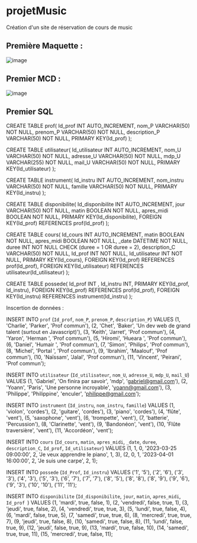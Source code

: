 # projetMusic
Création d'un site de réservation de cours de music

## Première Maquette :

![image](https://user-images.githubusercontent.com/82157014/206127800-bcda31d2-5794-4725-a68f-44ab0f41b996.png)

## Premier MCD :

  ![image](https://user-images.githubusercontent.com/82157014/206128912-7b1f4d49-dd7c-4b6a-b516-af567dae6ec8.png)
  
## Premier SQL
CREATE TABLE prof(
   Id_prof INT AUTO_INCREMENT,
   nom_P VARCHAR(50) NOT NULL,
   prenom_P VARCHAR(50) NOT NULL,
   description_P VARCHAR(50) NOT NULL,
   PRIMARY KEY(Id_prof)
);

CREATE TABLE utilisateur(
   Id_utilisateur INT AUTO_INCREMENT,
   nom_U VARCHAR(50) NOT NULL,
   adresse_U VARCHAR(50) NOT NULL,
   mdp_U VARCHAR(255) NOT NULL,
   mail_U VARCHAR(50) NOT NULL,
   PRIMARY KEY(Id_utilisateur)
);

CREATE TABLE instrument(
   Id_instru INT AUTO_INCREMENT,
   nom_instru VARCHAR(50) NOT NULL,
   famille VARCHAR(50) NOT NULL,
   PRIMARY KEY(Id_instru)
);

CREATE TABLE disponibilite(
   Id_disponibilite INT AUTO_INCREMENT,
   jour VARCHAR(50) NOT NULL,
   matin BOOLEAN NOT NULL,
   apres_midi BOOLEAN NOT NULL,
   PRIMARY KEY(Id_disponibilite),
   FOREIGN KEY(Id_prof) REFERENCES prof(Id_prof)
);

CREATE TABLE cours(
   Id_cours INT AUTO_INCREMENT,
   matin BOOLEAN NOT NULL,
   apres_midi BOOLEAN NOT NULL,
   _date DATETIME NOT NULL,
   duree INT NOT NULL CHECK (duree = 1 OR duree = 2),
   description_C VARCHAR(50) NOT NULL,
   Id_prof INT NOT NULL,
   Id_utilisateur INT NOT NULL,
   PRIMARY KEY(Id_cours),
   FOREIGN KEY(Id_prof) REFERENCES prof(Id_prof),
   FOREIGN KEY(Id_utilisateur) REFERENCES utilisateur(Id_utilisateur)
);

CREATE TABLE possede(
   Id_prof INT ,
   Id_instru INT,
   PRIMARY KEY(Id_prof, Id_instru),
   FOREIGN KEY(Id_prof) REFERENCES prof(Id_prof),
   FOREIGN KEY(Id_instru) REFERENCES instrument(Id_instru)
);

Inscertion de données :

INSERT INTO `prof` (`Id_prof`, `nom_P`, `prenom_P`, `description_P`) VALUES
(1, 'Charlie', 'Parker', 'Prof commun'),
(2, 'Chet', 'Baker', 'Un dev web de grand talent (surtout en Javascript)'),
(3, 'Keith', 'Jarret', 'Prof commun'),
(4, 'Yaron', 'Herman ', 'Prof commun'),
(5, 'Hiromi', 'Hueara ', 'Prof commun'),
(6, 'Daniel', 'Humair ', 'Prof commun'),
(7, 'Simon', 'Philips', 'Prof commun'),
(8, 'Michel', 'Portal ', 'Prof commun'),
(9, 'Ibrahim', 'Maalouf', 'Prof commun'),
(10, 'Naïssam', 'Jalal', 'Prof commun'),
(11, 'Vincent', 'Peirani', 'Prof commun');

INSERT INTO `utilisateur` (`Id_utilisateur`, `nom_U`, `adresse_U`, `mdp_U`, `mail_U`) VALUES
(1, 'Gabriel', 'On finira par savoir', 'mdp', 'gabriel@gmail.com'),
(2, 'Yoann', 'Paris', 'Une personne incroyable', 'yoann@gmail.com'),
(3, 'Philippe', 'Philippine', 'enculer', 'philippe@gmail.com');

INSERT INTO `instrument` (`Id_instru`, `nom_instru`, `famille`) VALUES
(1, 'violon', 'cordes'),
(2, 'guitare', 'cordes'),
(3, 'piano', 'cordes'),
(4, 'flûte', 'vent'),
(5, 'saxophone', 'vent'),
(6, 'trompette', 'vent'),
(7, 'batterie', 'Percussion'),
(8, 'Clarinette', 'vent'),
(9, 'Bandonéon', 'vent'),
(10, 'Flûte traversière', 'vent'),
(11, 'Accordéon', 'vent');

INSERT INTO `cours` (`Id_cours`, `matin`, `apres_midi`, `_date`, `duree`, `description_C`, `Id_prof`, `Id_utilisateur`) VALUES
(1, 1, 0, '2023-03-25 09:00:00', 2, 'Je veux apprendre le piano', 1, 3),
(2, 0, 1, '2023-04-01 16:00:00', 2, 'Je suis une carpe', 2, 1); 

INSERT INTO `possede` (`Id_Prof`, `Id_instru`) VALUES ('1', '5'), ('2', '6'), ('3', '3'), ('4', '3'), ('5', '3'), ('6', '7'), ('7', '7'), ('8', '5'), ('8', '8'), ('8', '9'), ('9', '6'), ('9', '3'), ('10', '10'), ('11', '11');

INSERT INTO `disponibilite` (`Id_disponibilite`, `jour`, `matin`, `apres_midi`, `Id_prof `) VALUES
(1, 'mardi', true, false, 1),
(2, 'vendredi', false, true, 1),
(3, 'jeudi', true, false, 2),
(4, 'vendredi', true, true, 3),
(5, 'lundi', true, false, 4),
(6, 'mardi', false, true, 5),
(7, 'samedi', true, true, 6),
(8, 'mercredi', true, true, 7),
(9, 'jeudi', true, false, 8),
(10, 'samedi', true, false, 8),
(11, 'lundi', false, true, 9),
(12, 'jeudi', false, true, 9),
(13, 'mardi', true, false, 10),
(14, 'samedi', true, true, 11),
(15, 'mercredi', true, false, 11);
